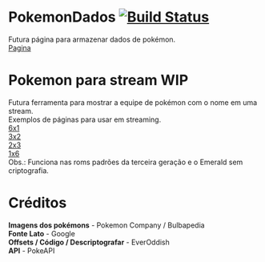 # PokemonDados  [![Build Status](https://travis-ci.org/igorfs10/PokemonSite.svg?branch=master)](https://travis-ci.org/igorfs10/PokemonSite)

Futura página para armazenar dados de pokémon.
<br>
[Pagina](https://igorfs10.github.io/PokemonSite/)

# Pokemon para stream WIP

Futura ferramenta para mostrar a equipe de pokémon com o nome em uma stream.
<br>
Exemplos de páginas para usar em streaming.
<br>
[6x1](https://igorfs10.github.io/PokemonSite/game%206x1.html)
<br>
[3x2](https://igorfs10.github.io/PokemonSite/game%203x2.html)
<br>
[2x3](https://igorfs10.github.io/PokemonSite/game%202x3.html)
<br>
[1x6](https://igorfs10.github.io/PokemonSite/game%201x6.html)
<br>
Obs.: Funciona nas roms padrões da terceira geração e o Emerald sem criptografia.

# Créditos

**Imagens dos pokémons** - Pokemon Company / Bulbapedia
<br>
**Fonte Lato** - Google
<br>
**Offsets / Código / Descriptografar** - EverOddish
<br>
**API** - PokeAPI
